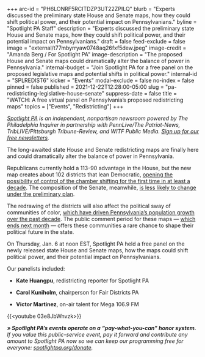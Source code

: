 +++
arc-id = "PH6LONRF5RCITDZP3UT22ZPILQ"
blurb = "Experts discussed the preliminary state House and Senate maps, how they could shift political power, and their potential impact on Pennsylvanians."
byline = "Spotlight PA Staff"
description = "Experts discussed the preliminary state House and Senate maps, how they could shift political power, and their potential impact on Pennsylvanians."
draft = false
feed-exclude = false
image = "external/t77mbyrryaw0748aq26fxf5dew.jpeg"
image-credit = "Amanda Berg / For Spotlight PA"
image-description = "The proposed House and Senate maps could dramatically alter the balance of power in Pennsylvania."
internal-budget = "Join Spotlight PA for a free panel on the proposed legislative maps and potential shifts in political power."
internal-id = "SPLREDIST6"
kicker = "Events"
modal-exclude = false
no-index = false
pinned = false
published = 2021-12-22T12:28:00-05:00
slug = "pa-redistricting-legislative-house-senate"
suppress-date = false
title = "WATCH: A free virtual panel on Pennsylvania’s proposed redistricting maps"
topics = ["Events", "Redistricting"]
+++

<a href="https://www.spotlightpa.org/"><i>Spotlight PA</i></a><i> is an independent, nonpartisan newsroom powered by The Philadelphia Inquirer in partnership with PennLive/The Patriot-News, TribLIVE/Pittsburgh Tribune-Review, and WITF Public Media. </i><a href="https://www.spotlightpa.org/newsletters"><i>Sign up for our free newsletters</i></a><i>.</i>

The long-awaited state House and Senate redistricting maps are finally here and could dramatically alter the balance of power in Pennsylvania. 

Republicans currently hold a 113-90 advantage in the House, but the new map creates about 102 districts that lean Democratic, <a href="https://www.spotlightpa.org/news/2021/12/pennsylvania-redistricting-state-house-map-score-analysis/">opening the possibility of control of the chamber shifting for the first time in at least a decade</a>. The composition of the Senate, meanwhile, <a href="https://www.spotlightpa.org/news/2021/12/pennsylvania-redistricting-state-senate-map-analysis-score/">is less likely to change under the preliminary plan</a>.

The redrawing of the districts will also affect the political sway of communities of color, <a href="https://www.spotlightpa.org/news/2021/11/pa-redistricting-latino-representation-political-power/">which have driven Pennsylvania’s population growth over the past decade</a>. The public comment period for these maps — <a href="https://www.redistricting.state.pa.us/commission/article/1087">which ends next month</a> — offers these communities a rare chance to shape their political future in the state.

On Thursday, Jan. 6 at noon EST, Spotlight PA held a free panel on the newly released state House and Senate maps, how the maps could shift political power, and their potential impact on Pennsylvanians.

Our panelists included:

- <b>Kate Huangpu</b>, redistricting reporter for Spotlight PA

- <b>Carol Kuniholm</b>, chairperson for Fair Districts PA

- <b>Victor Martinez</b>, on-air talent for Mega 106.9 FM

{{<youtube 03e8JbWnvzk>}}

<i><b>» Spotlight PA’s events operate on a “pay-what-you-can” honor system. </b></i><i>If you value this public-service event, pay it forward and contribute any amount to Spotlight PA now so we can keep our programming free for everyone: </i><a href="https://www.spotlightpa.org/donate"><i>spotlightpa.org/donate</i></a><i>.</i>

<script src="https://www.spotlightpa.org/embed.js" async></script><div data-spl-embed-version="1" data-spl-src="https://www.spotlightpa.org/embeds/donate/?eyebrow_text=SUPPORT%20SPOTLIGHT%20PA&cta_text=YES%2C%20TRIPLE%20MY%20GIFT&teaser_text=Support%20Spotlight%20PA's%20vital%20investigative%20journalism%20for%20Pennsylvania%20and%20for%20a%20limited%20time%2C%20all%20gifts%20will%20be%20TRIPLED."></div>
